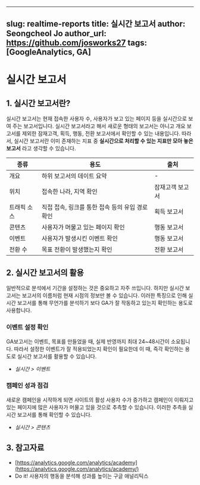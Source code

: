 
---
slug: realtime-reports
title: 실시간 보고서
author: Seongcheol Jo
author_url: https://github.com/josworks27
tags: [GoogleAnalytics, GA]
---

# 실시간 보고서

## 1. 실시간 보고서란?

실시간 보고서는 현재 접속한 사용자 수, 사용자가 보고 있는 페이지 등을 실시간으로 보여 주는 보고서입니다. 실시간 보고서라고 해서 새로운 형태의 보고서는 아니고 개요 보고서를 제외한 잠재고객, 획득, 행동, 전환 보고서에서 확인할 수 있는 내용입니다.
따라서, 실시간 보고서란 이미 존재하는 지표 중 **실시간으로 처리할 수 있는 지표만 모아 놓은 보고서** 라고 생각할 수 있습니다.

|종류|용도|출처|
|------|---|---|
|개요|하위 보고서의 데이트 요약|-|
|위치|접속한 나라, 지역 확인|잠재고객 보고서|
|트래픽 소스|직접 접속, 링크를 통한 접속 등의 유입 경로 확인|획득 보고서|
|콘텐츠|사용자가 머물고 있는 페이지 확인|행동 보고서|
|이벤트|사용자가 발생시킨 이벤트 확인|행동 보고서|
|전환 수|목표 전환이 발생했는지 확인|전환 보고서|

## 2. 실시간 보고서의 활용

일반적으로 분석에서 기간을 설정하는 것은 중요하고 자주 쓰입니다. 하지만 실시간 보고서는 보고서의 이름처럼 현재 시점의 정보만 볼 수 있습니다. 이러한 특징으로 인해 실시간 보고서를 통해 무언가를 분석하기 보다 GA가 잘 작동하고 있는지 확인하는 용도로 사용합니다.

### 이벤트 설정 확인

GA보고서는 이벤트, 목표를 만들었을 때, 실제 반영까지 최대 24~48시간이 소요됩니다. 따라서 설정한 이벤트가 잘 적용되었는지 확인이 필요한데 이 때, 즉각 확인하는 용도로 실시간 보고서를 활용할 수 있습니다.

* _실시간 > 이벤트_

### 캠페인 성과 점검

새로운 캠페인을 시작하게 되면 사이트의 활성 사용자 수가 증가하고 캠페인이 이뤄지고 있는 페이지에 많은 사용자가 머물고 있을 것으로 추측할 수 있습니다. 이러한 추측을 실시간 보고서를 통해 확인할 수 있습니다.

* _실시간 > 콘텐츠_

## 3. 참고자료

- [https://analytics.google.com/analytics/academy](https://analytics.google.com/analytics/academy/)
- Do it! 사용자의 행동을 분석해 성과를 높이는 구글 애널리틱스